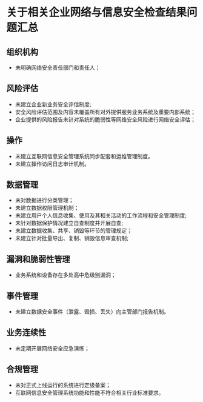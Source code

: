 # 关于相关企业网络与信息安全检查结果问题汇总

## 组织机构
- 未明确网络安全责任部门和责任人；

## 风险评估
- 未建立企业新业务安全评估制度;  
- 安全风险评估范围及内容未覆盖所有对外提供服务业务系统及重要内部系统；  
- 企业提供的风险报告未针对系统的脆弱性等网络安全风险进行网络安全评估；  

## 操作
- 未建立互联网信息安全管理系统同步配套和运维管理制度。
- 未建立操作访问日志审计机制。

## 数据管理
- 未对数据进行分类管理；  
- 未建立数据权限管理机制；  
- 未建立用户个人信息收集、使用及其相关活动的工作流程和安全管理制度;  
- 未针对数据保护情况建立自查制度并开展自查;  
- 未建立数据收集、共享、销毁等环节的管理规定；  
- 未建立针对批量导出、复制、销毁信息审查机制;  

## 漏洞和脆弱性管理
- 业务系统和设备存在多处高中危级别漏洞；

## 事件管理
- 未建立数据安全事件（泄露、毁损、丢失）向主管部门报告机制。

## 业务连续性
- 未定期开展网络安全应急演练；

## 合规管理
- 未对正式上线运行的系统进行定级备案；  
- 互联网信息安全管理系统功能和性能不符合相关行业标准要求。
